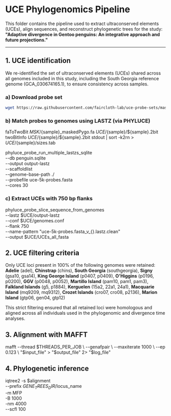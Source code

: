 # UCE Phylogenomics Pipeline

This folder contains the pipeline used to extract ultraconserved elements (UCEs), align sequences, and reconstruct phylogenetic trees for the study:  
**"Adaptive divergence in Gentoo penguins: An integrative approach and future projections."**

---

## 1. UCE identification

We re-identified the set of ultraconserved elements (UCEs) shared across all genomes included in this study, including the South Georgia reference genome (GCA_030674165.1), to ensure consistency across samples.

### a) Download probe set
```bash
wget https://raw.githubusercontent.com/faircloth-lab/uce-probe-sets/master/uce-5k-probe-set/uce-5k-probes.fasta
```

### b) Match probes to genomes using LASTZ (via PHYLUCE)
faToTwoBit $MSK/${sample}_maskedPygo.fa $UCE/${sample}/${sample}.2bit
twoBitInfo $UCE/${sample}/${sample}.2bit stdout | sort -k2rn > $UCE/${sample}/sizes.tab

phyluce_probe_run_multiple_lastzs_sqlite \
    --db penguin.sqlite \
    --output output-lastz \
    --scaffoldlist <samples> \
    --genome-base-path ./ \
    --probefile uce-5k-probes.fasta \
    --cores 30

### c) Extract UCEs with 750 bp flanks
phyluce_probe_slice_sequence_from_genomes \
    --lastz $UCE/output-lastz \
    --conf $UCE/genomes.conf \
    --flank 750 \
    --name-pattern "uce-5k-probes.fasta_v_{}.lastz.clean" \
    --output $UCE/UCEs_all_fasta


## 2. UCE filtering criteria
Only UCE loci present in 100% of the following genomes were retained:
**Adelie** (adel), 
**Chinstrap** (chins), 
**South Georgia** (southgeorgia), 
**Signy** (gsa10, gsa14), 
**King George Island** (p0407, p0409), 
**O'Higgins** (p0196, p0200), 
**GGV** (p0048, p0052), 
**Martillo Island** (pam10, pam1, pam3), 
**Falkland Islands** (g5, p1884), 
**Kerguelen** (15a2, 22a1, 24a1), 
**Macquarie Island** (mq9209, mq9312), 
**Crozet Islands** (cro07, cro08, p2136), 
**Marion Island** (gtp06, gen04, gtp12)

This strict filtering ensured that all retained loci were homologous and aligned across all individuals used in the phylogenomic and divergence time analyses.

## 3. Alignment with MAFFT
mafft --thread $THREADS_PER_JOB \
      --genafpair \
      --maxiterate 1000 \
      --ep 0.123 \
      "$input_file" > "$output_file" 2> "$log_file"

## 4. Phylogenetic inference
iqtree2 -s $alignment \
        --prefix $GENE_TREES_DIR/$locus_name \
        -m MFP \
        -B 1000 \
        -nm 4000 \
        --scfl 100
